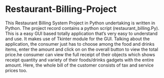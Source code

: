# Restaurant-Billing-Project
This Restaurant Billing System Project in Python undertaking is written in Python. The project record contains a python script (restaurant_billing.Py). This is a easy GUI based totally application that’s very easy to understand and use. It makes use of Tkinter module for the GUI. Talking about the application, the consumer just has to choose among the food and drinks items, enter the amount and click on on the overall button to view the total price.he consumer can view the full receipt of their objects which shows receipt quantity and variety of their foods/drinks gadgets with the entire amount. Here, the whole bill of the customer consists of tax and service prices too.

